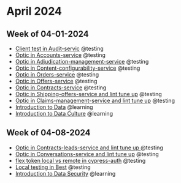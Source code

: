 # April 2024

## Week of 04-01-2024 

* [Client test in Audit-servic](https://github.com/helloextend/audit-service/pull/374) @testing
* [Optic in Accounts-service](https://github.com/helloextend/accounts-service/pull/600) @testing
* [Optic in Adjudication-management-service](https://github.com/helloextend/adjudication-management-service/pull/764) @testing
* [Optic in Content-configurability-service](https://github.com/helloextend/content-configurability-service/pull/408) @testing
* [Optic in Orders-service](https://github.com/helloextend/orders-service/pull/855) @testing
* [Optic in Offers-service](https://github.com/helloextend/offers-service/pull/462) @testing
* [Optic in Contracts-service](https://github.com/helloextend/contracts-service/pull/680) @testing
* [Optic in Shipping-offers-service and lint tune up](https://github.com/helloextend/shipping-offers-service/pull/449) @testing
* [Optic in Claims-management-service and lint tune up](https://github.com/helloextend/claims-management-service/pull/711) @testing
* [Introduction to Data](https://app.datacamp.com/learn/courses/introduction-to-data) @learning
* [Introduction to Data Culture](https://app.datacamp.com/learn/courses/introduction-to-data-culture) @learning

## Week of 04-08-2024

* [Optic in Contracts-leads-service and lint tune up ](https://github.com/helloextend/contract-leads-service/pull/296)@testing
* [Optic in Conversations-service and lint tune up](https://github.com/helloextend/conversations-service/pull/839) @testing
* [flex token local vs remote in cypress-auth](https://github.com/helloextend/cypress-auth/pull/259/files) @testing
* [Local testing in Best](https://github.com/helloextend/backend-service-template/pull/1039) @testing
* [Introduction to Data Security](https://app.datacamp.com/learn/courses/introduction-to-data-security) @learning



